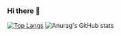 ### Hi there 👋
[![Top Langs](https://github-readme-stats.vercel.app/api/top-langs/?username=Alfagov)](https://github.com/Alfagov/github-readme-stats)
![Anurag's GitHub stats](https://github-readme-stats.vercel.app/api?username=Alfagov&count_private=true)
<!--
**Alfagov/Alfagov** is a ✨ _special_ ✨ repository because its `README.md` (this file) appears on your GitHub profile.

Here are some ideas to get you started:
[![Anurag's GitHub stats](https://github-readme-stats.vercel.app/api?username=anuraghazra)](https://github.com/anuraghazra/github-readme-stats)
- 🔭 I’m currently working on ...
- 🌱 I’m currently learning ...
- 👯 I’m looking to collaborate on ...
- 🤔 I’m looking for help with ...
- 💬 Ask me about ...
- 📫 How to reach me: ...
- 😄 Pronouns: ...
- ⚡ Fun fact: ...
-->
